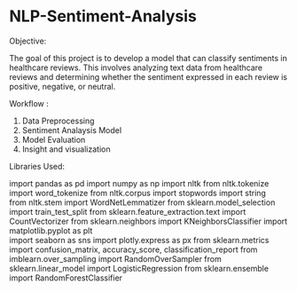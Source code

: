 # NLP-Sentiment-Analysis

Objective: 

The goal of this project is to develop a model that can classify sentiments in healthcare reviews. This involves analyzing text data from healthcare reviews and determining whether the sentiment expressed in each review is positive, negative, or neutral.

Workflow :

 1. Data Preprocessing
 2. Sentiment Analaysis Model
 3. Model Evaluation
 4. Insight and visualization


Libraries Used:

import pandas as pd
import numpy as np
import nltk
from nltk.tokenize import word_tokenize
from nltk.corpus import stopwords
import string  
from nltk.stem import WordNetLemmatizer
from sklearn.model_selection import train_test_split
from sklearn.feature_extraction.text import CountVectorizer
from sklearn.neighbors import KNeighborsClassifier 
import matplotlib.pyplot as plt  
import seaborn as sns 
import plotly.express as px
from sklearn.metrics import confusion_matrix, accuracy_score, classification_report
from imblearn.over_sampling import RandomOverSampler
from sklearn.linear_model import LogisticRegression
from sklearn.ensemble import RandomForestClassifier
